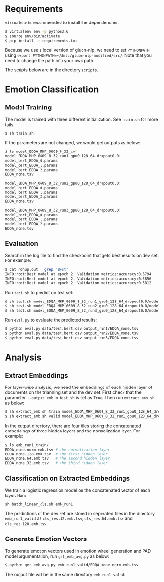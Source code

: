 # Requirements
`virtualenv` is recommended to install the dependencies.
```sh
$ virtualenv env -p python3.6
$ source env/bin/activate
$ pip install -r requirements.txt

```
Because we use a local version of gluon-nlp, we need to set `PYTHONPATH` using `export PYTHONPATH=~/dmlc/gluon-nlp-modified/src/`.
Note that you need to change the path into your own path.

The scripts below are in the directory `scripts`.

# Emotion Classification
## Model Training
The model is trained with three different initialization. See `train.sh` for more tails.
```sh
$ sh train.sh
```

If the parameters are not changed, we would get outputs as below:
```sh
$ ls model_EDQA_MHP_0609_8_32_cv*
model_EDQA_MHP_0609_8_32_run1_gpu0_128_64_dropout0.0:
model_bert_EDQA_0.params
model_bert_EDQA_1.params
model_bert_EDQA_2.params
EDQA_none.tsv

model_EDQA_MHP_0609_8_32_run2_gpu0_128_64_dropout0.0:
model_bert_EDQA_0.params
model_bert_EDQA_1.params
model_bert_EDQA_2.params
EDQA_none.tsv

model_EDQA_MHP_0609_8_32_run3_gpu0_128_64_dropout0.0:
model_bert_EDQA_0.params
model_bert_EDQA_1.params
model_bert_EDQA_2.params
EDQA_none.tsv
```

## Evaluation
Search in the log file to find the checkpoint that gets best results on dev set. For example:
```sh
$ cat nohup.out | grep "Best"
INFO:root:Best model at epoch 2. Validation metrics:accuracy:0.5794
INFO:root:Best model at epoch 2. Validation metrics:accuracy:0.5856
INFO:root:Best model at epoch 2. Validation metrics:accuracy:0.5812
```

Run `test.sh` to predict on test set:
```sh
$ sh test.sh model_EDQA_MHP_0609_8_32_run1_gpu0_128_64_dropout0.0/model_bert_EDQA_2.params output_run1
$ sh test.sh model_EDQA_MHP_0609_8_32_run2_gpu0_128_64_dropout0.0/model_bert_EDQA_2.params output_run2
$ sh test.sh model_EDQA_MHP_0609_8_32_run3_gpu0_128_64_dropout0.0/model_bert_EDQA_2.params output_run3
```

Run `eval.py` to evaluate the predicted results:
```sh
$ python eval.py data/test.bert.csv output_run1/EDQA_none.tsv
$ python eval.py data/test.bert.csv output_run2/EDQA_none.tsv
$ python eval.py data/test.bert.csv output_run3/EDQA_none.tsv
```

# Analysis
## Extract Embeddings
For layer-wise analysis, we need the embeddings of each hidden layer of documents on the trianning set and the dev set.
First check that the parameter `--output_emb` in `test.sh` is set as `True`.
Then run `extract_emb.sh` as below:
```sh
$ sh extract_emb.sh train model_EDQA_MHP_0609_8_32_run1_gpu0_128_64_dropout0.0/model_bert_EDQA_2.params emb_run1_train
$ sh extract_emb.sh valid model_EDQA_MHP_0609_8_32_run1_gpu0_128_64_dropout0.0/model_bert_EDQA_2.params emb_run1_valid
```

In the output directory, there are four files storing the concatenated embeddings of three hidden layers 
and the normalization layer. For example:
```sh
$ ls emb_run1_train/
EDQA_none.norm.emb.tsv # the normalization layer
EDQA_none.128.emb.tsv  # the first hidden layer
EDQA_none.64.emb.tsv   # the second hidden layer
EDQA_none.32.emb.tsv   # the third hidden layer
```

## Classification on Extracted Embeddings 
We train a logistic regression model on the concatenated vector of each layer. Run:
```
sh batch_linear_cls.sh emb_run1
```
The predictions of the dev set are stored in seperated files in the directory `emb_run1_valid` as
`cls_res.32.emb.tsv`, `cls_res.64.emb.tsv` and `cls_res.128.emb.tsv`.


## Generate Emotion Vectors
To generate emotion vectors used in emotion wheel generation and PAD model argumentation, run `get_emb_avg.py` as below:
```sh
$ python get_emb_avg.py emb_run1_valid/EDQA_none.norm.emb.tsv
``` 
The output file will be in the same directory `emb_run1_valid`.

